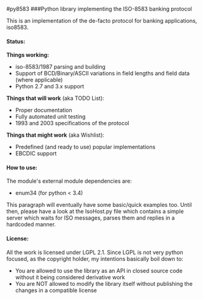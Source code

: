 #py8583
###Python library implementing the ISO-8583 banking protocol

This is an implementation of the de-facto protocol for banking applications, iso8583.

#### Status:
**Things working:**

* iso-8583/1987 parsing and building
* Support of BCD/Binary/ASCII variations in field lengths and field data (where applicable)
* Python 2.7 and 3.x support

**Things that will work** (aka TODO List):

* Proper documentation
* Fully automated unit testing
* 1993 and 2003 specifications of the protocol

**Things that might work** (aka Wishlist):

* Predefined (and ready to use) popular implementations
* EBCDIC support

#### How to use:
The module's external module dependencies are:

* enum34 (for python &lt; 3.4)
    
This paragraph will eventually have some basic/quick examples too. Until then, please have a look at the IsoHost.py file which contains a simple server which waits for ISO messages, parses them and replies in a hardcoded manner.

#### License:
All the work is licensed under LGPL 2.1. Since LGPL is not very python focused, as the copyright holder, my intentions 
basically boil down to:

* You are allowed to use the library as an API in closed source code without it being considered derivative work
* You are NOT allowed to modify the library itself without publishing the changes in a compatible license
